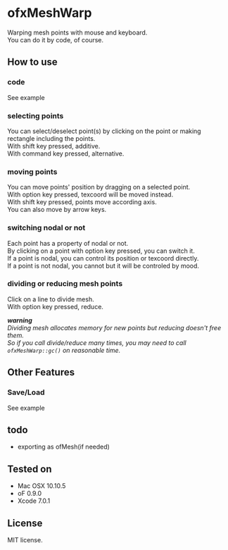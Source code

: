 # ofxMeshWarp
Warping mesh points with mouse and keyboard.  
You can do it by code, of course.

## How to use
### code
See example

### selecting points
You can select/deselect point(s) by clicking on the point or making rectangle including the points.  
With shift key pressed, additive.  
With command key pressed, alternative.

### moving points
You can move points' position by dragging on a selected point.  
With option key pressed, texcoord will be moved instead.  
With shift key pressed, points move according axis.  
You can also move by arrow keys.

### switching nodal or not
Each point has a property of nodal or not.  
By clicking on a point with option key pressed, you can switch it.  
If a point is nodal, you can control its position or texcoord directly.  
If a point is not nodal, you cannot but it will be controled by mood.

### dividing or reducing mesh points
Click on a line to divide mesh.  
With option key pressed, reduce.

_**warning**  
Dividing mesh allocates memory for new points but reducing doesn't free them.  
So if you call divide/reduce many times, you may need to call `ofxMeshWarp::gc()` on reasonable time._


## Other Features
### Save/Load
See example


## todo
- exporting as ofMesh(if needed)  

## Tested on
- Mac OSX 10.10.5  
- oF 0.9.0  
- Xcode 7.0.1

## License
MIT license.